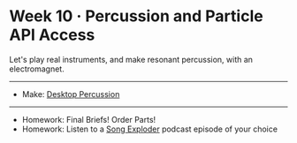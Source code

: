 # Week 10 · Percussion and Particle API Access

Let's play real instruments, and make resonant percussion, with an electromagnet.

---

- Make: [Desktop Percussion](week11/exercise.md)

-----

- Homework: Final Briefs! Order Parts!
- Homework: Listen to a [Song Exploder](http://songexploder.net) podcast episode of your choice

